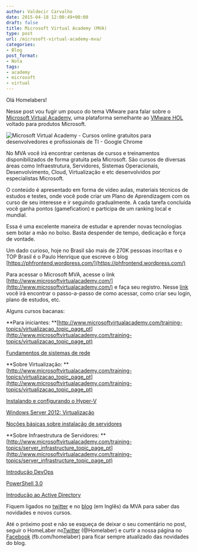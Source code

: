 ```yaml
---
author: Valdecir Carvalho
date: 2015-04-18 12:00:49+00:00
draft: false
title: Microsoft Virtual Academy (MVA)
type: post
url: /microsoft-virtual-academy-mva/
categories:
- Blog
post_format:
- Nota
tags:
- academy
- microsoft
- virtual
---
```


Olá Homelabers!

Nesse post vou fugir um pouco do tema VMware para falar sobre o [Microsoft Virtual Academy](http://www.microsoftvirtualacademy.com/), uma plataforma semelhante ao [VMware HOL](http://homelaber.com.br/lab-vmware-gratis-vmware-hol-hands-on-lab/) voltado para produtos Microsoft.

![Microsoft Virtual Academy - Cursos online gratuitos para desenvolvedores e profissionais de TI - Google Chrome](/imagens/2015/04/Microsoft-Virtual-Academy-Cursos-online-gratuitos-para-desenvolvedores-e-profissionais-de-TI-Google-Chrome.jpg)


No MVA você irá encontrar centenas de cursos e treinamentos disponibilizados de forma gratuita pela Microsoft. São cursos de diversas áreas como Infraestrutura, Servidores, Sistemas Operacionais, Desenvolvimento, Cloud, Virtualização e etc desenvolvidos por especialistas Microsoft.

<!-- more -->O conteúdo é apresentado em forma de vídeo aulas, materiais técnicos de estudos e testes, onde você pode criar um Plano de Aprendizagem com os curso de seu interesse e ir seguindo gradualmente. A cada tarefa concluída você ganha pontos (gamefication) e participa de um ranking local e mundial.

Essa é uma excelente maneira de estudar e aprender novas tecnologias sem botar a mão no bolso. Basta despender de tempo, dedicação e força de vontade.

Um dado curioso, hoje no Brasil são mais de 270K pessoas inscritas e o TOP Brasil é o Paulo Henrique que escreve o blog [https://phfrontend.wordpress.com/](https://phfrontend.wordpress.com/)

Para acessar o Microsoft MVA, acesse o link [http://www.microsoftvirtualacademy.com/](http://www.microsoftvirtualacademy.com/) e faça seu registro. Nesse [link](http://www.microsoftvirtualacademy.com/Help.aspx?type=get-started) você irá encontrar o passo-a-passo de como acessar, como criar seu login, plano de estudos, etc.

Alguns cursos bacanas:

**Para iniciantes: **[http://www.microsoftvirtualacademy.com/training-topics/virtualizacao_topic_page_pt](http://www.microsoftvirtualacademy.com/training-topics/virtualizacao_topic_page_pt)

[Fundamentos de sistemas de rede](http://www.microsoftvirtualacademy.com/training-courses/networking-fundamentals_ptb)

**Sobre Virtualização: **[http://www.microsoftvirtualacademy.com/training-topics/virtualizacao_topic_page_pt](http://www.microsoftvirtualacademy.com/training-topics/virtualizacao_topic_page_pt)

[Instalando e configurando o Hyper-V](http://www.microsoftvirtualacademy.com/training-courses/instalando-e-configurando-o-hyper-v)

[Windows Server 2012: Virtualização](http://www.microsoftvirtualacademy.com/training-courses/windows-server-2012-virtualizacao)

[Noções básicas sobre instalação de servidores](http://www.microsoftvirtualacademy.com/training-courses/nocoes-basicas-sobre-instalacao-de-servidores)

**Sobre Infraestrutura de Servidores: **[http://www.microsoftvirtualacademy.com/training-topics/server_infrastructure_topic_page_pt](http://www.microsoftvirtualacademy.com/training-topics/server_infrastructure_topic_page_pt)

[Introdução DevOps](http://www.microsoftvirtualacademy.com/training-courses/introdu-o-devops)

[PowerShell 3.0](http://www.microsoftvirtualacademy.com/training-courses/powershell-3-0)

[Introdução ao Active Directory](http://www.microsoftvirtualacademy.com/training-courses/introducao-ao-active-directory)

Fiquem ligados no [twitter](https://twitter.com/MSVirtAcademy) e no [blog](https://blogs.technet.microsoft.com/b/mva/) (em Inglês) da MVA para saber das novidades e novos cursos.

Até o próximo post e não se esqueça de deixar o seu comentário no post, seguir o HomeLaber no[Twitter](https://twitter.com/homelaber) (@Homelaber) e curtir a nossa página no [Facebook](https://www.facebook.com/homelaber) (fb.com/homelaber) para ficar sempre atualizado das novidades do blog.
